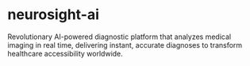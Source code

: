 # neurosight-ai
Revolutionary AI-powered diagnostic platform that analyzes medical imaging in real time, delivering instant, accurate diagnoses to transform healthcare accessibility worldwide.
